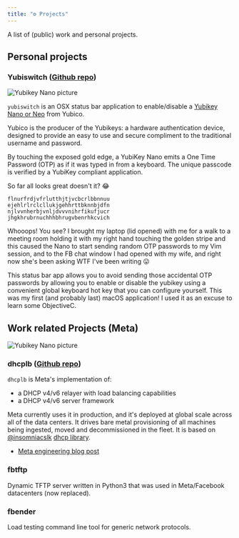 ```yaml
---
title: "️️⚙ Projects"
---
```


A list of (public) work and personal projects.

## Personal projects

### Yubiswitch ([Github repo](https://github.com/pallotron/yubiswitch))

![Yubikey Nano picture](/nano.jpg)

`yubiswitch` is an OSX status bar application to enable/disable a [Yubikey Nano or Neo](https://www.yubico.com/products/yubikey-hardware/) from Yubico.

Yubico is the producer of the Yubikeys: a hardware authentication device, designed to provide an easy to use and secure compliment to the traditional username and password.

By touching the exposed gold edge, a YubiKey Nano emits a One Time Password (OTP) as if it was typed in from a keyboard. The unique passcode is verified by a YubiKey compliant application.

So far all looks great doesn't it? :joy:

```text
flnurfrdjvfrlutthjtjvcbcrlbbnnuu
ejehlrlrclcllukjgehhrttbknnbjdfn
njlvvnherbjvnljdvvvnihrfikufjucr
jhgkhrubrnuchhhbhrugvbenrhkcvich
```

Whooops! You see? I brought my laptop (lid opened) with me for a walk to a meeting room holding it with my right hand touching the golden stripe and this caused the Nano to start sending random OTP passwords to my Vim session, and to the FB chat window I had opened with my wife, and right now she's been asking WTF I've been writing :stuck_out_tongue:

This status bar app allows you to avoid sending those accidental OTP passwords by allowing you to enable or disable the yubikey using a convenient global keyboard hot key that you can configure yourself.
This was my first (and probably last) macOS application!
I used it as an excuse to learn some ObjectiveC.

## Work related Projects (Meta)

![Yubikey Nano picture](/datahall.webp)

### dhcplb ([Github repo](https://github.com/facebookincubator/dhcplb))

`dhcplb` is Meta's implementation of:

* a DHCP v4/v6 relayer with load balancing capabilities
* a DHCP v4/v6 server framework

Meta currently uses it in production, and it's deployed at global scale
across all of the data centers.
It drives bare metal provisioning of all machines being ingested, moved and decommissioned in the fleet.
It is based on [@insomniacslk](https://github.com/insomniacslk) [dhcp library](https://github.com/insomniacslk/dhcp).

* [Meta engineering blog post](https://engineering.fb.com/2016/09/13/data-infrastructure/dhcplb-an-open-source-load-balancer/)

### fbtftp

Dynamic TFTP server written in Python3 that was used in Meta/Facebook datacenters (now replaced).

### fbender

Load testing command line tool for generic network protocols.
